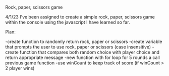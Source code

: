 Rock, paper, scissors game

4/1/23 
I've been assigned to create a simple rock, 
paper, scissors game within the console using
the javascript I have learned so far.

Plan:

-create function to randomly return rock, paper 
or scissors
-create variable that prompts the user to use 
rock, paper or scissors (case insensitive)
-create function that compares both random choice
with player choice and return appropriate message
-new function with for loop for 5 rounds a call 
previous game function
-use winCount to keep track of score (if 
winCount > 2 player wins)